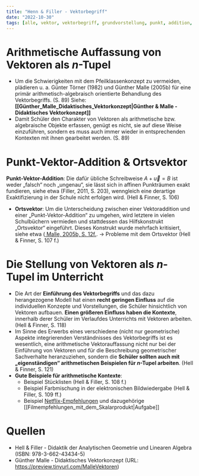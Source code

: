 ```yaml
---
title: "Henn & Filler - Vektorbegriff"
date: "2022-10-30"
tags: [alle, vektor, vektorbegriff, grundvorstellung, punkt, addition, punkt_vektoraddtition, pfeilklassen, ortsvektor, malle, didaktik, lineare_algebra, analytische_geometrie , einführung, hell, filler, arithmetik]
---
```

# Arithmetische Auffassung von Vektoren als $n$-Tupel

- Um die Schwierigkeiten mit dem Pfeilklassenkonzept zu vermeiden, plädieren u. a. Günter Törner (1982) und Günther Malle (2005b) für eine primär arithmetisch-algebraisch orientierte Behandlung des Vektorbegriffs. (S. 89) Siehe: **[[Günther_Malle_Didaktisches_Vektorkonzept|Günther & Malle - Didaktisches Vektorkonzept]]**
- Damit Schüler den Charakter von Vektoren als arithmetische bzw. algebraische Objekte erfassen, genügt es nicht, sie auf diese Weise einzuführen, sondern es muss auch immer wieder in entsprechenden Kontexten mit ihnen gearbeitet werden. (S. 89)

# Punkt-Vektor-Addition & Ortsvektor

**Punkt-Vektor-Addition**: Die dafür übliche Schreibweise $A+\vec{u}=B$ ist weder „falsch“ noch „ungenau“, sie lässt sich in affinen Punkträumen exakt fundieren, siehe etwa (Filler, 2011, S. 203), wenngleich eine derartige Exaktifizierung in der Schule nicht erfolgen wird. (Hell & Finner, S. 106)
- **Ortsvektor**: Um die Unterscheidung zwischen einer Vektoraddition und einer „Punkt-Vektor-Addition“ zu umgehen, wird letztere in vielen Schulbüchern vermieden und stattdessen das Hilfskonstrukt „Ortsvektor“ eingeführt. Dieses Konstrukt wurde mehrfach kritisiert, siehe etwa ([ Malle, 2005b, S. 12f.](https://preview.tinyurl.com/MalleVektoren).  $\rightarrow$ Probleme mit dem Ortsvektor (Hell & Finner, S. 107 f.)

# Die Stellung von Vektoren als $n$-Tupel im Unterricht

- Die Art der **Einführung des Vektorbegriffs** und das dazu herangezogene Modell hat einen **recht geringen Einfluss** auf die individuellen Konzepte und Vorstellungen, die Schüler hinsichtlich von Vektoren aufbauen. **Einen größeren Einfluss haben die Kontexte**, innerhalb derer Schüler im Verlaufdes Unterrichts mit Vektoren arbeiten. (Hell & Finner, S. 118)
- Im Sinne des Erwerbs eines verschiedene (nicht nur geometrische) Aspekte integrierenden Verständnisses des Vektorbegriffs ist es wesentlich, eine arithmetische Vektorauffassung nicht nur bei der Einführung von Vektoren und für die Beschreibung geometrischer Sachverhalte heranzuziehen, sondern die **Schüler sollten auch mit „eigenständigen“ arithmetischen Beispielen für $n$-Tupel arbeiten**. (Hell & Finner, S. 121)
- **Gute Beispiele für arithmetische Kontexte**:
	- Beispiel Stücklisten (Hell & Filler, S. 108 f.)
	- Beispiel Farbmischung in der elektronischen Bildwiedergabe (Hell & Filler, S. 109 ff.)
	- Beispiel [Netflix-Empfehlungen](https://www.topbots.com/recommendation-systems-in-the-real-world/) und dazugehörige [[Filmempfehlungen_mit_dem_Skalarprodukt|Aufgabe]]


# Quellen

- Hell & Filler - Didaktik der Analytischen Geometrie und Linearen Algebra (ISBN: 978-3-662-43434-5)
- Günther Malle - Didaktisches Vektorkonzept (URL: https://preview.tinyurl.com/MalleVektoren)



